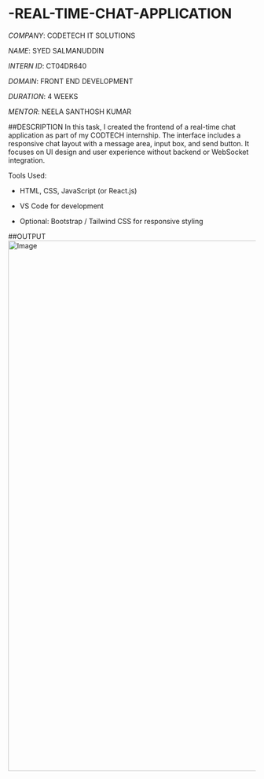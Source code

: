 # -REAL-TIME-CHAT-APPLICATION

*COMPANY*: CODETECH IT SOLUTIONS

*NAME*: SYED SALMANUDDIN 

*INTERN ID*: CT04DR640

*DOMAIN*: FRONT END DEVELOPMENT

*DURATION*: 4 WEEKS 

*MENTOR*: NEELA SANTHOSH KUMAR


##DESCRIPTION 
In this task, I created the frontend of a real-time chat application as part of my CODTECH internship. The interface includes a responsive chat layout with a message area, input box, and send button. It focuses on UI design and user experience without backend or WebSocket integration.

Tools Used:

- HTML, CSS, JavaScript (or React.js)

- VS Code for development

- Optional: Bootstrap / Tailwind CSS for responsive styling

##OUTPUT
<img width="1920" height="1080" alt="Image" src="https://github.com/user-attachments/assets/20d32e86-df74-421a-97c6-cc5ff49831fb" />
